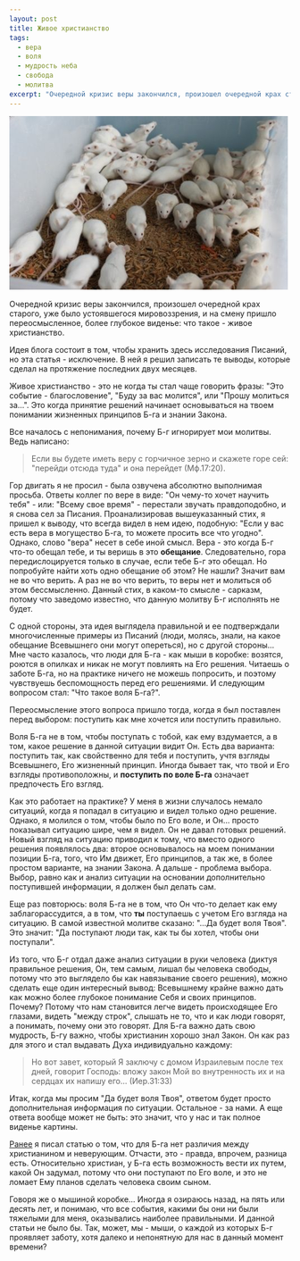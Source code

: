 ```yaml
---
layout: post
title: Живое христианство
tags: 
  - вера
  - воля
  - мудрость неба
  - свобода
  - молитва
excerpt: "Очередной кризис веры закончился, произошел очередной крах старого, уже было устоявшегося мировоззрения, и на смену пришло переосмысленное, более глубокое виденье: что такое - живое христианство."
---
```


![мыши-в-коробке](/images/живое-христианство-1.jpeg)

Очередной кризис веры закончился, произошел очередной крах старого, уже было устоявшегося мировоззрения, и на смену пришло переосмысленное, более глубокое виденье: что такое - живое христианство.

Идея блога состоит в том, чтобы хранить здесь исследования Писаний, но эта статья - исключение. В ней я решил записать те выводы, которые сделал на протяжение последних двух месяцев.

Живое христианство - это не когда ты стал чаще говорить фразы: "Это событие - благословение", "Буду за вас молится", или "Прошу молиться за...". Это когда принятие решений начинает основываться на твоем понимании жизненных принципов Б-га и знании Закона.

Все началось с непонимания, почему Б-г игнорирует мои молитвы. Ведь написано:

> Если вы будете иметь веру с горчичное зерно и скажете горе сей: "перейди отсюда туда" и она перейдет (Мф.17:20).

Гор двигать я не просил - была озвучена абсолютно выполнимая просьба. Ответы коллег по вере в виде: "Он чему-то хочет научить тебя" - или: "Всему свое время" - перестали звучать правдоподобно, и я снова сел за Писания. Проанализировав вышеуказанный стих, я пришел к выводу, что всегда видел в нем идею, подобную: "Если у вас есть вера в могущество Б-га, то можете просить все что угодно". Однако, слово "вера" несет в себе иной смысл. Вера - это когда Б-г что-то обещал тебе, и ты веришь в это **обещание**. Следовательно, гора передислоцируется только в случае, если тебе Б-г это обещал. Но попробуйте найти хоть одно обещание об этом? Не нашли? Значит вам не во что верить. А раз не во что верить, то веры нет и молиться об этом бессмысленно. Данный стих, в каком-то смысле - сарказм, потому что заведомо известно, что данную молитву Б-г исполнять не будет.

С одной стороны, эта идея выглядела правильной и ее подтверждали многочисленные примеры из Писаний (люди, молясь, знали, на какое обещание Всевышнего они могут опереться), но с другой стороны... Мне часто казалось, что люди для Б-га - как мыши в коробке: возятся, роются в опилках и никак не могут повлиять на Его решения. Читаешь о заботе Б-га, но на практике ничего не можешь попросить, и поэтому чувствуешь беспомощность перед его решениями. И следующим вопросом стал: "Что такое воля Б-га?".

Переосмысление этого вопроса пришло тогда, когда я был поставлен перед выбором: поступить как мне хочется или поступить правильно.

Воля Б-га не в том, чтобы поступать с тобой, как ему вздумается, а в том, какое решение в данной ситуации видит Он. Есть два варианта: поступить так, как свойственно для тебя и поступить, учтя взгляды Всевышнего, Его жизненный принцип. Иногда бывает так, что твой и Его взгляды противоположны, и **поступить по воле Б-га** означает предпочесть Его взгляд.

Как это работает на практике? У меня в жизни случалось немало ситуаций, когда я попадал в ситуацию и видел только одно решение. Однако, я молился о том, чтобы было по Его воле, и Он... просто показывал ситуацию шире, чем я видел. Он не давал готовых решений. Новый взгляд на ситуацию приводил к тому, что вместо одного решения появлялось два: второе основывалось на моем понимании позиции Б-га, того, что Им движет, Его принципов, а так же, в более простом варианте, на знании Закона. А дальше - проблема выбора. Выбор, равно как и анализ ситуации на основании дополнительно поступившей информации, я должен был делать сам.

Еще раз повторюсь: воля Б-га не в том, что Он что-то делает как ему заблагорассудится, а в том, что **ты** поступаешь с учетом Его взгляда на ситуацию. В самой известной молитве сказано: "...Да будет воля Твоя". Это значит: "Да поступают люди так, как ты бы хотел, чтобы они поступали".

Из того, что Б-г отдал даже анализ ситуации в руки человека (диктуя правильное решения, Он, тем самым, лишал бы человека свободы, потому что это выглядело бы как навязывание своего решения), можно сделать еще один интересный вывод: Всевышнему крайне важно дать как можно более глубокое понимание Себя и своих принципов. Почему? Потому что нам становится легче видеть происходящее Его глазами, видеть "между строк", слышать не то, что и как люди говорят, а понимать, почему они это говорят. Для Б-га важно дать свою мудрость, Б-гу важно, чтобы христианин хорошо знал Закон. Он как раз для этого и стал выдавать Духа индивидуально каждому:

> Но вот завет, который Я заключу с домом Израилевым после тех дней, говорит Господь: вложу закон Мой во внутренность их и на сердцах их напишу его... (Иер.31:33)

Итак, когда мы просим "Да будет воля Твоя", ответом будет просто дополнительная информация по ситуации. Остальное - за нами. А еще ответа вообще может не быть: это значит, что у нас и так полное виденье картины.

[Ранее](/почему-бог-не-реагирует-на-молитвы/) я писал статью о том, что для Б-га нет различия между христианином и неверующим. Отчасти, это - правда, впрочем, разница есть. Относительно христиан, у Б-га есть возможность вести их путем, какой Он задумал, потому что они поступают по Его воле, и это не ломает Ему планов сделать человека своим сыном.

Говоря же о мышиной коробке... Иногда я озираюсь назад, на пять или десять лет, и понимаю, что все события, какими бы они ни были тяжелыми для меня, оказывались наиболее правильными. И данной статьи не было бы. Так, может, мы - мыши, о каждой из которых Б-г проявляет заботу, хотя далеко и непонятную для нас в данный момент времени?
